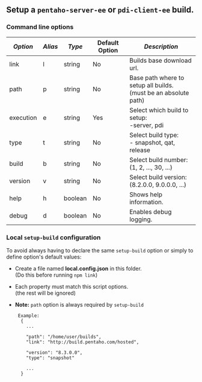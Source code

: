 ## Setup a `pentaho-server-ee` or `pdi-client-ee` build.

### Command line options
| *Option*  | *Alias* | *Type*  | Default Option | *Description*                                                      |
|-----------|---------|---------|----------------|--------------------------------------------------------------------|
| link      | l       | string  | No             | Builds base download url.                                          |
| path      | p       | string  | No             | Base path where to setup all builds.<br>(must be an absolute path) |
| execution | e       | string  | Yes            | Select which build to setup:<br>-server, pdi                       |
| type      | t       | string  | No             | Select build type:<br>- snapshot, qat, release                     |
| build     | b       | string  | No             | Select build number:<br>(1, 2, ..., 30, ...)                       |
| version   | v       | string  | No             | Select build version:<br>(8.2.0.0, 9.0.0.0, ...)                   |
| help      | h       | boolean | No             | Shows help information.                                            |
| debug     | d       | boolean | No             | Enables debug logging.                                             |

### Local `setup-build` configuration

To avoid always having to declare the same `setup-build` option or simply to define option's default values:
 - Create a file named **local.config.json** in this folder.
   <br>(Do this before running `npm link`)
 - Each property must match this script options.
   <br>(the rest will be ignored)

 - **Note:** `path` option is always required by `setup-build`
   ```
    Example:
     {
       ...

       "path": "/home/user/builds",
       "link": "http://build.pentaho.com/hosted",

       "version": "8.3.0.0",
       "type": "snapshot"

       ...
     }
   ```
